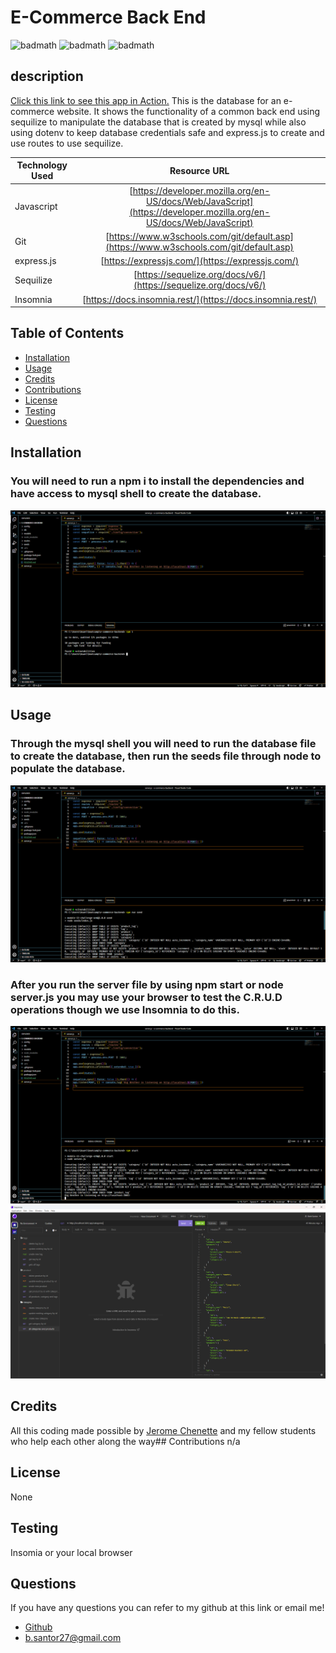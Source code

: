 # E-Commerce Back End
![badmath](https://img.shields.io/badge/license-None-red)
![badmath](https://img.shields.io/badge/Built%20With-express-yellow)
![badmath](https://img.shields.io/badge/Built%20With-JavaScript-brightgreen)
## description
[Click this link to see this app in Action.](https://drive.google.com/file/d/1YZbfgFXjDn9leq0QHzkPcC4t4krJgJaA/view)
This is the database for an e-commerce website. It shows the functionality of a common back end using sequilize to manipulate the database that is created by mysql while also using dotenv to keep database credentials safe and express.js to create and use routes to use sequilize.

| Technology Used         | Resource URL           | 
| ------------- |:-------------:| 
| Javascript    | [https://developer.mozilla.org/en-US/docs/Web/JavaScript](https://developer.mozilla.org/en-US/docs/Web/JavaScript) | 
| Git | [https://www.w3schools.com/git/default.asp](https://www.w3schools.com/git/default.asp)     |
| express.js | [https://expressjs.com/](https://expressjs.com/)     |
| Sequilize    | [https://sequelize.org/docs/v6/](https://sequelize.org/docs/v6/) |   
| Insomnia | [https://docs.insomnia.rest/](https://docs.insomnia.rest/)     |


## Table of Contents 
 * [Installation](#installation)
* [Usage](#usage)
* [Credits](#credits)
* [Contributions](#contribution)
* [License](#license)
* [Testing](#Testing)
* [Questions](#questions)

## Installation 
### You will need to run a npm i to install the dependencies and have access to mysql shell to create the database.
 ![dependency installation](./assets/images/npmInstall.png)
## Usage 
 ### Through the mysql shell you will need to run the database file to create the database, then run the seeds file through node to populate the database. 
 ![seeds populating the database](./assets/images/npmRunSeed.png) 
### After you run the server file by using npm start or node server.js you may use your browser to test the C.R.U.D operations though we use Insomnia to do this. 
![starting server](./assets/images/npmstart.png)
 ![using Insomnia](./assets/images/Insomnia.png)
## Credits 
All this coding made possible by [Jerome Chenette](https://github.com/jeromechenette) and my fellow students who help each other along the way## Contributions 
 n/a
## License 
 None
## Testing 
 Insomia or your local browser
## Questions 
 If you have any questions you can refer to my github at this link or email me! 
 * [Github](github.com/BrettSantor) 
* b.santor27@gmail.com